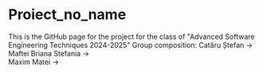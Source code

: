 # Proiect_no_name
This is the GitHub page for the project for the class of "Advanced Software Engineering Techniques 2024-2025"
Group composition:
	Catăru Ștefan          ->    
	Maftei Briana Stefania ->    
  Maxim Matei            ->    
  
   
  
